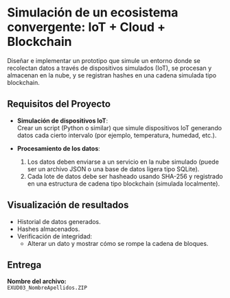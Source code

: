 # Simulación de un ecosistema convergente: IoT + Cloud + Blockchain

Diseñar e implementar un prototipo que simule un entorno donde se recolectan datos a través de dispositivos simulados (IoT), se procesan y almacenan en la nube, y se registran hashes en una cadena simulada tipo blockchain.

## Requisitos del Proyecto

- **Simulación de dispositivos IoT**:  
  Crear un script (Python o similar) que simule dispositivos IoT generando datos cada cierto intervalo (por ejemplo, temperatura, humedad, etc.).

- **Procesamiento de los datos**:
  1. Los datos deben enviarse a un servicio en la nube simulado (puede ser un archivo JSON o una base de datos ligera tipo SQLite).
  2. Cada lote de datos debe ser hasheado usando SHA-256 y registrado en una estructura de cadena tipo blockchain (simulada localmente).

## Visualización de resultados

- Historial de datos generados.
- Hashes almacenados.
- Verificación de integridad:
  - Alterar un dato y mostrar cómo se rompe la cadena de bloques.

## Entrega

**Nombre del archivo:**  
`EXUD03_NombreApellidos.ZIP`